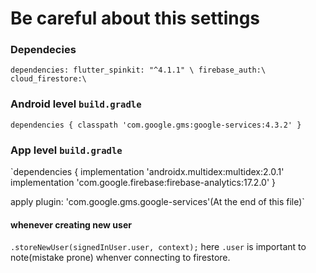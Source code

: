 # Be careful about this settings

### Dependecies
`dependencies:
  flutter_spinkit: "^4.1.1" \
  firebase_auth:\
  cloud_firestore:\`
  
### Android level `build.gradle`
`dependencies {
        classpath 'com.google.gms:google-services:4.3.2'
    }`
### App level `build.gradle`
`dependencies {
    implementation 'androidx.multidex:multidex:2.0.1'
    implementation 'com.google.firebase:firebase-analytics:17.2.0'
}

apply plugin: 'com.google.gms.google-services'(At the end of this file)`

#### whenever creating new user 
`.storeNewUser(signedInUser.user, context);`
here `.user` is important to note(mistake prone) whenver connecting to firestore.
